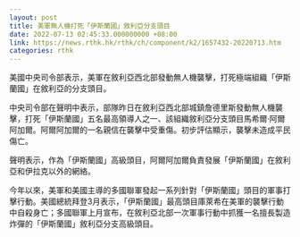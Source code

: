 ```yaml
---
layout: post
title: 美軍無人機打死「伊斯蘭國」敘利亞分支頭目
date: 2022-07-13 02:45:33.000000000 +08:00
link: https://news.rthk.hk/rthk/ch/component/k2/1657432-20220713.htm
categories: rthk
---
```


美國中央司令部表示，美軍在敘利亞西北部發動無人機襲擊，打死極端組織「伊斯蘭國」在敘利亞的分支頭目。

中央司令部在聲明中表示，部隊昨日在敘利亞西北部城鎮詹德里斯發動無人機襲擊，打死「伊斯蘭國」五名最高領導人之一、該組織敘利亞分支頭目馬希爾·阿爾阿加爾。阿爾阿加爾的一名親信在襲擊中受重傷。初步評估顯示，襲擊未造成平民傷亡。

聲明表示，作為「伊斯蘭國」高級頭目，阿爾阿加爾負責發展「伊斯蘭國」在敘利亞和伊拉克以外的網絡。

今年以來，美軍和美國主導的多國聯軍發起一系列針對「伊斯蘭國」頭目的軍事打擊行動。美國總統拜登3月表示，「伊斯蘭國」最高頭目庫萊希在美軍的襲擊行動中自殺身亡；多國聯軍上月宣布，在敘利亞北部一次軍事行動中抓獲一名擅長製造炸彈的「伊斯蘭國」敘利亞分支高級頭目。
